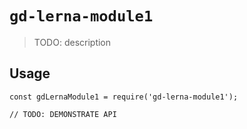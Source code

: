 # `gd-lerna-module1`

> TODO: description

## Usage

```
const gdLernaModule1 = require('gd-lerna-module1');

// TODO: DEMONSTRATE API
```
